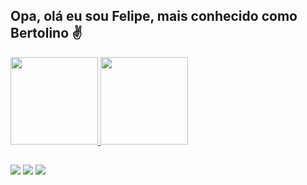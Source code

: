 ## Opa, olá eu sou Felipe, mais conhecido como Bertolino ✌

<div>
  <a href="https://github.com/FelipeBertolino">
  <img height="140em" src="https://github-readme-stats.vercel.app/api?username=FelipeBertolino&show_icons=true&theme=highcontrast&include_all_commits=true&count_private=true"/>
  <img height="140em" src="https://github-readme-stats.vercel.app/api/top-langs/?username=FelipeBertolino&layout=compact&langs_count=7&theme=highcontrast"/>
</div>

##
  <div> 
  <a href="https://www.instagram.com/lipe_fehtb" target="_blank"><img src="https://img.shields.io/badge/-Instagram-%23E4405F?style=for-the-badge&logo=instagram&logoColor=white" target="_blank"></a>
  <a href="https://twitter.com/lipe_fehtb" target="_blank"><img src="https://img.shields.io/badge/Twitter-1DA1F2?style=for-the-badge&logo=twitter&logoColor=white" terget="_black"></a>
  <a href="https://www.linkedin.com/in/felipe-t-bertolino/" target="_blank"><img src="https://img.shields.io/badge/-LinkedIn-%230077B5?style=for-the-badge&logo=linkedin&logoColor=white" target="_blank"></a> 
</div>
